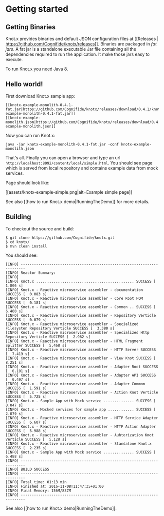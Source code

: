 # Getting started

## Getting Binaries
Knot.x provides binaries and default JSON configuration files at [[Releases | https://github.com/Cognifide/knotx/releases]].
Binaries are packaged in *fat jars*. A fat jar is a standalone executable Jar file containing all 
the dependencies required to run the application. It make those jars easy to execute.

To run Knot.x you need Java 8.

## Hello world!
First download Knot.x sample app:

```
[[knotx-example-monolith-0.4.1-fat.jar|https://github.com/Cognifide/knotx/releases/download/0.4.1/knotx-example-monolith-0.4.1-fat.jar]]
[[knotx-example-monolith.json|https://github.com/Cognifide/knotx/releases/download/0.4.1/knotx-example-monolith.json]]
```

Now you can run Knot.x:

```
java -jar knotx-example-monolith-0.4.1-fat.jar -conf knotx-example-monolith.json
```

That's all. Finally you can open a browser and type an url `http://localhost:8092/content/local/simple.html`. 
You should see page which is served from local repository and contains example data from mock services.

Page should look like:

[[assets/knotx-example-simple.png|alt=Example simple page]]

See also [[how to run Knot.x demo|RunningTheDemo]] for more details.

## Building

To checkout the source and build:

```
$ git clone https://github.com/Cognifide/knotx.git
$ cd knotx/
$ mvn clean install
```

You should see:

```
[INFO] ------------------------------------------------------------------------
[INFO] Reactor Summary:
[INFO]
[INFO] Knot.x ............................................. SUCCESS [  1.806 s]
[INFO] Knot.x - Reactive microservice assembler - documentation SUCCESS [  0.083 s]
[INFO] Knot.x - Reactive microservice assembler - Core Root POM SUCCESS [  0.181 s]
[INFO] Knot.x - Reactive microservice assembler - Common .. SUCCESS [  6.460 s]
[INFO] Knot.x - Reactive microservice assembler - Repository Verticle SUCCESS [  0.079 s]
[INFO] Knot.x - Reactive microservice assembler - Specialized Filesysten Repository Verticle SUCCESS [  3.380 s]
[INFO] Knot.x - Reactive microservice assembler - Specialized Http Repository Verticle SUCCESS [  2.962 s]
[INFO] Knot.x - Reactive microservice assembler - HTML Fragment Splitter SUCCESS [  5.468 s]
[INFO] Knot.x - Reactive microservice assembler - HTTP Server SUCCESS [  7.419 s]
[INFO] Knot.x - Reactive microservice assembler - View Knot SUCCESS [  8.251 s]
[INFO] Knot.x - Reactive microservice assembler - Adapter Root SUCCESS [  0.101 s]
[INFO] Knot.x - Reactive microservice assembler - Adapter API SUCCESS [  0.497 s]
[INFO] Knot.x - Reactive microservice assembler - Adapter Common SUCCESS [  1.591 s]
[INFO] Knot.x - Reactive microservice assembler - Action Knot Verticle SUCCESS [  5.725 s]
[INFO] Knot.x - Sample App with Mock service .............. SUCCESS [  0.047 s]
[INFO] Knot.x - Mocked services for sample app ............ SUCCESS [  2.079 s]
[INFO] Knot.x - Reactive microservice assembler - HTTP Service Adapter SUCCESS [  6.607 s]
[INFO] Knot.x - Reactive microservice assembler - HTTP Action Adapter SUCCESS [  5.988 s]
[INFO] Knot.x - Reactive microservice assembler - Auhtorization Knot Verticle SUCCESS [  5.128 s]
[INFO] Knot.x - Reactive microservice assembler - Standalone Knot.x SUCCESS [  2.235 s]
[INFO] Knot.x - Sample App with Mock service .............. SUCCESS [  6.488 s]
[INFO] ------------------------------------------------------------------------
[INFO] BUILD SUCCESS
[INFO] ------------------------------------------------------------------------
[INFO] Total time: 01:13 min
[INFO] Finished at: 2016-11-08T11:47:35+01:00
[INFO] Final Memory: 156M/837M
[INFO] ------------------------------------------------------------------------
```

See also [[how to run Knot.x demo|RunningTheDemo]].

